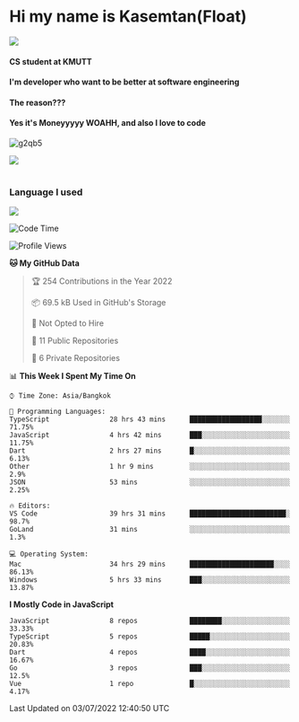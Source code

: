 # Hi my name is Kasemtan(Float)
![](https://64.media.tumblr.com/9c2a8f831efe8da556ffbf89cebb52c9/b86c1ab833a37e32-93/s1280x1920/d000dc22f75df64be2bc150f5fa69c4f6df6bb07.gifv)
#### CS student at KMUTT
#### I'm developer who want to be better at software engineering
#### The reason???
#### Yes it's Moneyyyyy WOAHH, and also I love to code
![g2qb5](https://user-images.githubusercontent.com/69688279/175812510-9235eaf7-72f7-40d3-b163-56efa9aa5c6b.gif)


[![](https://github-readme-stats.vercel.app/api?username=FloatKasemtan&show_icons=true&theme=nightowl)]()
#
### Language I used
[![](https://github-readme-stats.vercel.app/api/top-langs/?username=FloatKasemtan&layout=compact&theme=nightowl)]()
<!--START_SECTION:waka-->
![Code Time](http://img.shields.io/badge/Code%20Time-550%20hrs%2011%20mins-blue)

![Profile Views](http://img.shields.io/badge/Profile%20Views-12-blue)

**🐱 My GitHub Data** 

> 🏆 254 Contributions in the Year 2022
 > 
> 📦 69.5 kB Used in GitHub's Storage 
 > 
> 🚫 Not Opted to Hire
 > 
> 📜 11 Public Repositories 
 > 
> 🔑 6 Private Repositories  
 > 
📊 **This Week I Spent My Time On** 

```text
⌚︎ Time Zone: Asia/Bangkok

💬 Programming Languages: 
TypeScript               28 hrs 43 mins      ██████████████████░░░░░░░   71.75% 
JavaScript               4 hrs 42 mins       ███░░░░░░░░░░░░░░░░░░░░░░   11.75% 
Dart                     2 hrs 27 mins       █░░░░░░░░░░░░░░░░░░░░░░░░   6.13% 
Other                    1 hr 9 mins         ░░░░░░░░░░░░░░░░░░░░░░░░░   2.9% 
JSON                     53 mins             ░░░░░░░░░░░░░░░░░░░░░░░░░   2.25%

🔥 Editors: 
VS Code                  39 hrs 31 mins      ████████████████████████░   98.7% 
GoLand                   31 mins             ░░░░░░░░░░░░░░░░░░░░░░░░░   1.3%

💻 Operating System: 
Mac                      34 hrs 29 mins      █████████████████████░░░░   86.13% 
Windows                  5 hrs 33 mins       ███░░░░░░░░░░░░░░░░░░░░░░   13.87%

```

**I Mostly Code in JavaScript** 

```text
JavaScript               8 repos             ████████░░░░░░░░░░░░░░░░░   33.33% 
TypeScript               5 repos             █████░░░░░░░░░░░░░░░░░░░░   20.83% 
Dart                     4 repos             ████░░░░░░░░░░░░░░░░░░░░░   16.67% 
Go                       3 repos             ███░░░░░░░░░░░░░░░░░░░░░░   12.5% 
Vue                      1 repo              █░░░░░░░░░░░░░░░░░░░░░░░░   4.17%

```



 Last Updated on 03/07/2022 12:40:50 UTC
<!--END_SECTION:waka-->
<!--
**FloatKasemtan/FloatKasemtan** is a ✨ _special_ ✨ repository because its `README.md` (this file) appears on your GitHub profile.

Here are some ideas to get you started:

- 🔭 I’m currently working on ...
- 🌱 I’m currently learning ...
- 👯 I’m looking to collaborate on ...
- 🤔 I’m looking for help with ...
- 💬 Ask me about ...
- 📫 How to reach me: ...
- 😄 Pronouns: ...
- ⚡ Fun fact: ...
-->
